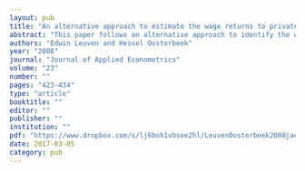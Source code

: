 ```yaml
---
layout: pub
title: "An alternative approach to estimate the wage returns to private-sector training"
abstract: "This paper follows an alternative approach to identify the wage effects of private-sector training. The idea is to narrow down the comparison group by only taking into consideration the workers who wanted to participate in training but did not do so because of some random event. This makes the comparison group increasingly similar to the group of participants in terms of observed individual characteristics and the characteristics of (planned) training events. At the same time the point estimate of the average return to training consistently drops from a large and significant return to a pointrnestimate close to zero."
authors: "Edwin Leuven and Hessel Oosterbeek"
year: "2008"
journal: "Journal of Applied Econometrics"
volume: "23"
number: ""
pages: "423-434"
type: "article"
booktitle: ""
editor: ""
publisher: ""
institution: ""
pdf: "https://www.dropbox.com/s/lj6boh1vbsee2hl/LeuvenOosterbeek2008jae.pdf?dl=0"
date: 2017-03-05
category: pub
---
```

